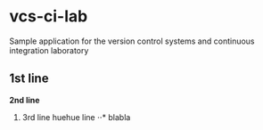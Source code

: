 ﻿# vcs-ci-lab
Sample application for the version control systems and continuous integration laboratory
## 1st line
**2nd line**
1. 3rd line
huehue line
⋅⋅* blabla
